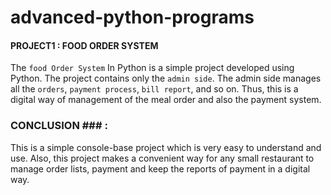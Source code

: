 # advanced-python-programs


#### PROJECT1 : FOOD ORDER SYSTEM #### 

The ```food Order System``` In Python is a simple project developed using Python. The project contains only the ```admin side```. The admin side manages all the ```orders```, ```payment process```, ```bill report```, and so on. Thus, this is a digital way of management of the meal order and also the payment system.

### CONCLUSION ### :
This is a simple console-base project which is very easy to understand and use. Also, this project makes a convenient way for any small restaurant to manage order lists, payment and keep the reports of payment in a digital way.
